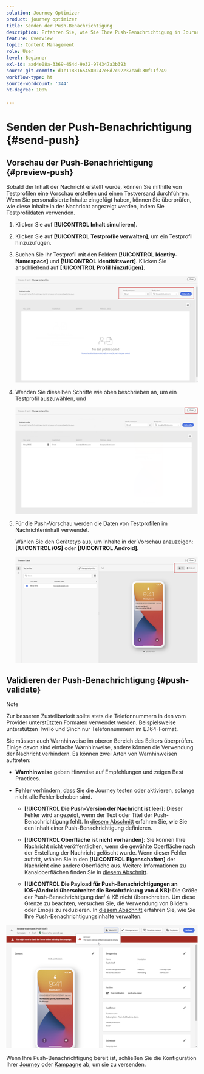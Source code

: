 ```yaml
---
solution: Journey Optimizer
product: journey optimizer
title: Senden der Push-Benachrichtigung
description: Erfahren Sie, wie Sie Ihre Push-Benachrichtigung in Journey Optimizer in der Vorschau anzeigen und testen können.
feature: Overview
topic: Content Management
role: User
level: Beginner
exl-id: aad4e08a-3369-454d-9e32-974347a3b393
source-git-commit: d1c11881654580247e8d7c92237cad130f11f749
workflow-type: ht
source-wordcount: '344'
ht-degree: 100%

---
```


# Senden der Push-Benachrichtigung {#send-push}

## Vorschau der Push-Benachrichtigung {#preview-push}

Sobald der Inhalt der Nachricht erstellt wurde, können Sie mithilfe von Testprofilen eine Vorschau erstellen und einen Testversand durchführen. Wenn Sie personalisierte Inhalte eingefügt haben, können Sie überprüfen, wie diese Inhalte in der Nachricht angezeigt werden, indem Sie Testprofildaten verwenden.

1. Klicken Sie auf **[!UICONTROL Inhalt simulieren]**.

1. Klicken Sie auf **[!UICONTROL Testprofile verwalten]**, um ein Testprofil hinzuzufügen.

1. Suchen Sie Ihr Testprofil mit den Feldern **[!UICONTROL Identity-Namespace]** und **[!UICONTROL Identitätswert]**. Klicken Sie anschließend auf **[!UICONTROL Profil hinzufügen]**.

   ![](assets/push_preview_1.png)

1. Wenden Sie dieselben Schritte wie oben beschrieben an, um ein Testprofil auszuwählen, und

   ![](assets/push_preview_2.png)

1. Für die Push-Vorschau werden die Daten von Testprofilen im Nachrichteninhalt verwendet.

   Wählen Sie den Gerätetyp aus, um Inhalte in der Vorschau anzuzeigen: **[!UICONTROL iOS]** oder **[!UICONTROL Android]**.

   ![](assets/push_preview_3.png)

## Validieren der Push-Benachrichtigung {#push-validate}

>[!NOTE]
>
> Zur besseren Zustellbarkeit sollte stets die Telefonnummern in den vom Provider unterstützten Formaten verwendet werden. Beispielsweise unterstützen Twilio und Sinch nur Telefonnummern im E.164-Format.

Sie müssen auch Warnhinweise im oberen Bereich des Editors überprüfen.  Einige davon sind einfache Warnhinweise, andere können die Verwendung der Nachricht verhindern. Es können zwei Arten von Warnhinweisen auftreten:

* **Warnhinweise** geben Hinweise auf Empfehlungen und zeigen Best Practices.

* **Fehler** verhindern, dass Sie die Journey testen oder aktivieren, solange nicht alle Fehler behoben sind.

   * **[!UICONTROL Die Push-Version der Nachricht ist leer]**: Dieser Fehler wird angezeigt, wenn der Text oder Titel der Push-Benachrichtigung fehlt. In [diesem Abschnitt](create-push.md) erfahren Sie, wie Sie den Inhalt einer Push-Benachrichtigung definieren.

   * **[!UICONTROL Oberfläche ist nicht vorhanden]**: Sie können Ihre Nachricht nicht veröffentlichen, wenn die gewählte Oberfläche nach der Erstellung der Nachricht gelöscht wurde. Wenn dieser Fehler auftritt, wählen Sie in den **[!UICONTROL Eigenschaften]** der Nachricht eine andere Oberfläche aus. Weitere Informationen zu Kanaloberflächen finden Sie in [diesem Abschnitt](../configuration/channel-surfaces.md).

   * **[!UICONTROL Die Payload für Push-Benachrichtigungen an iOS-/Android überschreitet die Beschränkung von 4 KB]**: Die Größe der Push-Benachrichtigung darf 4 KB nicht überschreiten. Um diese Grenze zu beachten, versuchen Sie, die Verwendung von Bildern oder Emojis zu reduzieren. In [diesem Abschnitt](../push/create-push.md) erfahren Sie, wie Sie Ihre Push-Benachrichtigungsinhalte verwalten.

![](assets/push_alert.png)

Wenn Ihre Push-Benachrichtigung bereit ist, schließen Sie die Konfiguration Ihrer [Journey](../building-journeys/journey-gs.md) oder [Kampagne](../campaigns/create-campaign.md) ab, um sie zu versenden.
